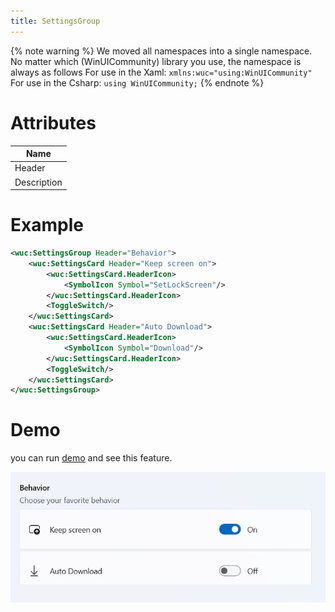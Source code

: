 ```yaml
---
title: SettingsGroup
---
```


{% note warning %}
We moved all namespaces into a single namespace. No matter which (WinUICommunity) library you use, the namespace is always as follows
For use in the Xaml:
`xmlns:wuc="using:WinUICommunity"`
For use in the Csharp:
`using WinUICommunity;`
{% endnote %}

# Attributes

| Name |
|-|
|Header|
|Description|

# Example

```xml
<wuc:SettingsGroup Header="Behavior">
    <wuc:SettingsCard Header="Keep screen on">
        <wuc:SettingsCard.HeaderIcon>
            <SymbolIcon Symbol="SetLockScreen"/>
        </wuc:SettingsCard.HeaderIcon>
        <ToggleSwitch/>
    </wuc:SettingsCard>
    <wuc:SettingsCard Header="Auto Download">
        <wuc:SettingsCard.HeaderIcon>
            <SymbolIcon Symbol="Download"/>
        </wuc:SettingsCard.HeaderIcon>
        <ToggleSwitch/>
    </wuc:SettingsCard>
</wuc:SettingsGroup>
```

# Demo
you can run [demo](https://github.com/WinUICommunity/SettingsUI) and see this feature.

![SettingsUI](https://raw.githubusercontent.com/ghost1372/Resources/main/SettingsUI/Samples/SettingsGroup.png)
